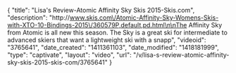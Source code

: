 {
    "title": "Lisa's Review-Atomic Affinity Sky Skis 2015-Skis.com",
    "description": "http:\/\/www.skis.com\/Atomic-Affinity-Sky-Womens-Skis-with-XTO-10-Bindings-2015\/360579P,default,pd.html\n\nThe Affinity Sky from Atomic is all new this season. The Sky is a great ski for intermediate to advanced skiers that want a lightweight ski with a snapp",
    "videoid": "3765641",
    "date_created": "1411361103",
    "date_modified": "1418181999",
    "type": "captivate",
    "layout": "video",
    "url": "\/v\/lisa-s-review-atomic-affinity-sky-skis-2015-skis-com\/3765641"
}